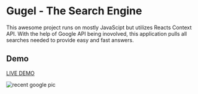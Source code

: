 # Gugel - The Search Engine

This awesome project runs on mostly JavaScipt but utilizes Reacts Context API. With the help of Google API being inovolved, this application pulls all searches needed to provide easy and fast answers.

## Demo

[LIVE DEMO](https://gugel-search-engine.netlify.app/)


![recent google pic](https://user-images.githubusercontent.com/67409144/187306183-e5a7f849-895e-4259-b264-4548c8b21b36.png)
